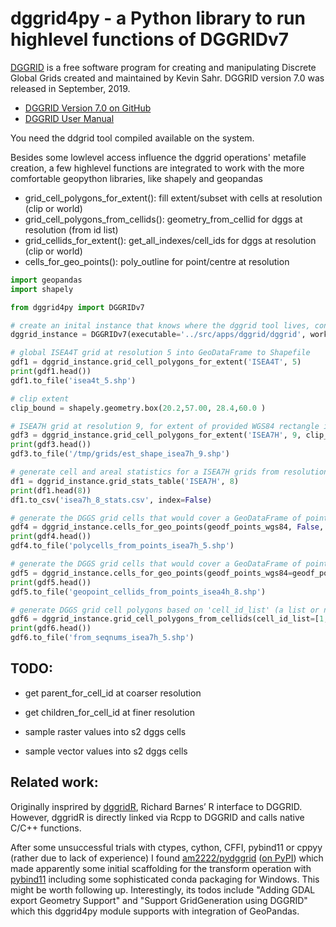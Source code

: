 # dggrid4py - a Python library to run highlevel functions of DGGRIDv7


[DGGRID](https://www.discreteglobalgrids.org/software/) is a free software program for creating and manipulating Discrete Global Grids created and maintained by Kevin Sahr. DGGRID version 7.0 was released in September, 2019.

- [DGGRID Version 7.0 on GitHub](https://github.com/sahrk/DGGRID)
- [DGGRID User Manual](https://webpages.sou.edu/~sahrk/docs/dggridManualV70.pdf)


You need the ddgrid tool compiled available on the system.

Besides some lowlevel access influence the dggrid operations' metafile creation, a few highlevel functions are integrated to work with the more comfortable geopython libraries, like shapely and geopandas

- grid_cell_polygons_for_extent(): fill extent/subset with cells at resolution (clip or world)
- grid_cell_polygons_from_cellids(): geometry_from_cellid for dggs at resolution (from id list)
- grid_cellids_for_extent(): get_all_indexes/cell_ids for dggs at resolution (clip or world)
- cells_for_geo_points(): poly_outline for point/centre at resolution


```python
import geopandas
import shapely

from dggrid4py import DGGRIDv7

# create an inital instance that knows where the dggrid tool lives, configure temp workspace and log/stdout output
dggrid_instance = DGGRIDv7(executable='../src/apps/dggrid/dggrid', working_dir='/tmp/grids', capture_logs=False, silent=False)

# global ISEA4T grid at resolution 5 into GeoDataFrame to Shapefile
gdf1 = dggrid_instance.grid_cell_polygons_for_extent('ISEA4T', 5)
print(gdf1.head())
gdf1.to_file('isea4t_5.shp')

# clip extent
clip_bound = shapely.geometry.box(20.2,57.00, 28.4,60.0 )

# ISEA7H grid at resolution 9, for extent of provided WGS84 rectangle into GeoDataFrame to Shapefile
gdf3 = dggrid_instance.grid_cell_polygons_for_extent('ISEA7H', 9, clip_geom=est_bound)
print(gdf3.head())
gdf3.to_file('/tmp/grids/est_shape_isea7h_9.shp')

# generate cell and areal statistics for a ISEA7H grids from resolution 0 to 8 (return a pandas DataFrame)
df1 = dggrid_instance.grid_stats_table('ISEA7H', 8)
print(df1.head(8))
df1.to_csv('isea7h_8_stats.csv', index=False)

# generate the DGGS grid cells that would cover a GeoDataFrame of points, return Polygons with cell IDs as GeoDataFrame
gdf4 = dggrid_instance.cells_for_geo_points(geodf_points_wgs84, False, 'ISEA7H', 5)
print(gdf4.head())
gdf4.to_file('polycells_from_points_isea7h_5.shp')

# generate the DGGS grid cells that would cover a GeoDataFrame of points, return cell IDs added as column to the points GDF
gdf5 = dggrid_instance.cells_for_geo_points(geodf_points_wgs84=geodf_points_wgs84, cell_ids_only=True, dggs_type='ISEA4H', resolution=8)
print(gdf5.head())
gdf5.to_file('geopoint_cellids_from_points_isea4h_8.shp')

# generate DGGS grid cell polygons based on 'cell_id_list' (a list or np.array of provided cell_ids)
gdf6 = dggrid_instance.grid_cell_polygons_from_cellids(cell_id_list=[1, 4, 8], 'ISEA7H', 5)
print(gdf6.head())
gdf6.to_file('from_seqnums_isea7h_5.shp')

```

## TODO:

- get parent_for_cell_id at coarser resolution
- get children_for_cell_id at finer resolution

- sample raster values into s2 dggs cells
- sample vector values into s2 dggs cells

## Related work:

Originally insprired by [dggridR](https://github.com/r-barnes/dggridR), Richard Barnes’ R interface to DGGRID. However, dggridR is directly linked via Rcpp to DGGRID and calls native C/C++ functions.

After some unsuccessful trials with ctypes, cython, CFFI, pybind11 or cppyy (rather due to lack of experience) I found [am2222/pydggrid](https://github.com/am2222/pydggrid) ([on PyPI](https://pypi.org/project/pydggrid/)) which made apparently some initial scaffolding for the transform operation with [pybind11](https://pybind11.readthedocs.io/en/master/) including some sophisticated conda packaging for Windows. This might be worth following up. Interestingly, its todos include "Adding GDAL export Geometry Support" and "Support GridGeneration using DGGRID" which this dggrid4py module supports with integration of GeoPandas.

